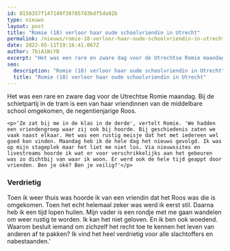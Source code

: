 ```yaml
---
id: 8150357f147149f387057d3bdf5da92b
type: nieuws
layout: post
title: "Romie (18) verloor haar oude schoolvriendin in Utrecht"
permalink: /nieuws/romie-18-verloor-haar-oude-schoolvriendin-in-utrecht/
date: 2022-05-11T19:16:41.067Z
author: 7biA1WiYB
excerpt: "Het was een rare en zware dag voor de Utrechtse Romie maandag. Bij de schietpartij in de tram is een van haar vriendinnen van de middelbare school omgekomen, de negentienjarige Roos.  "
seo:
  description: "Romie (18) verloor haar oude schoolvriendin in Utrecht"
  title: "Romie (18) verloor haar oude schoolvriendin in Utrecht"
---
```

Het was een rare en zware dag voor de Utrechtse Romie maandag. Bij de schietpartij in de tram is een van haar vriendinnen van de middelbare school omgekomen, de negentienjarige Roos.  

    <p>‘Ze zat bij me in de klas in de derde', vertelt Romie. 'We hadden een vriendengroep waar zij ook bij hoorde. Bij geschiedenis zaten we vaak naast elkaar. Het was een rustig meisje dat het met iedereen wel goed kon vinden. Maandag heb ik de hele dag het nieuws gevolgd. Ik was op mijn stageplek maar het liet me niet los. Via nieuwssites en livestreams hoorde ik wat er voor verschrikkelijks aan het gebeuren was zo dichtbij van waar ik woon. Er werd ook de hele tijd geappt door vrienden. Ben je oké? Ben je veilig?'</p>
<h3>Verdrietig</h3>
<p>Toen ik weer thuis was hoorde ik van een vriendin dat het Roos was die is omgekomen. Toen het echt helemaal zeker was werd ik eerst stil. Daarna heb ik een tijd lopen huilen. Mijn vader is een rondje met me gaan wandelen om weer rustig te worden. Ik kan het niet geloven. En ik ben ook woedend. Waarom besluit iemand om zichzelf het recht toe te kennen het leven van anderen af te pakken? Ik vind het heel verdrietig voor alle slachtoffers en nabestaanden.’</p>  
